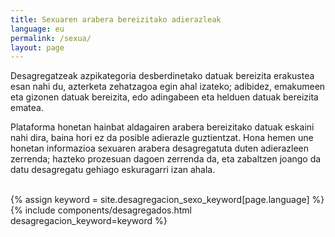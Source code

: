 ```yaml
---
title: Sexuaren arabera bereizitako adierazleak
language: eu
permalink: /sexua/
layout: page
---
```


<div class="container">
<p>Desagregatzeak azpikategoria desberdinetako datuak bereizita erakustea esan nahi du, azterketa zehatzagoa egin ahal izateko; adibidez, emakumeen eta gizonen datuak bereizita, edo adingabeen eta helduen datuak bereizita ematea.</p>
<p>Plataforma honetan hainbat aldagairen arabera bereizitako datuak eskaini nahi dira, baina hori ez da posible adierazle guztientzat. Hona hemen une honetan informazioa sexuaren arabera desagregatuta duten adierazleen zerrenda; hazteko prozesuan dagoen zerrenda da, eta zabaltzen joango da datu desagregatu gehiago eskuragarri izan ahala.</p>
<br>
{% assign keyword = site.desagregacion_sexo_keyword[page.language] %}
{% include components/desagregados.html desagregacion_keyword=keyword %}
</div>
